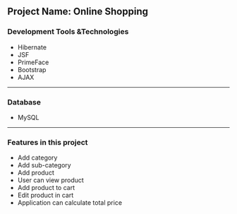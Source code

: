 <h2>Project Name: Online Shopping</h2>

<h3>Development Tools &Technologies</h3>
<ul>
  <li>Hibernate </li>
  <li>JSF</li>
  <li>PrimeFace</li>
  <li>Bootstrap</li>
  <li>AJAX</li>
</ul>

<hr/>

<h3>Database</h3>
<ul>
  <li>MySQL</li>
</ul>

<hr/>

<h3>Features in this project</h3>
<ul>
  <li>Add category </li>
  <li>Add sub-category </li>
  <li>Add product</li>
  <li>User can view product</li>
  <li>Add product to cart</li>
  <li>Edit product in cart</li>
  <li>Application can calculate total price</li>
</ul>
